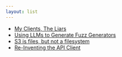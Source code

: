 ```yaml
---
layout: list
---
```


 - [My Clients, The Liars](https://www.lesswrong.com/posts/h99tRkpQGxwtb9Dpv/my-clients-the-liars)
 - [Using LLMs to Generate Fuzz Generators](https://verse.systems/blog/post/2024-03-09-using-llms-to-generate-fuzz-generators/)
 - [S3 is files, but not a filesystem](https://calpaterson.com/s3.html)
 - [Re-Inventing the API Client](https://www.usebruno.com/)
